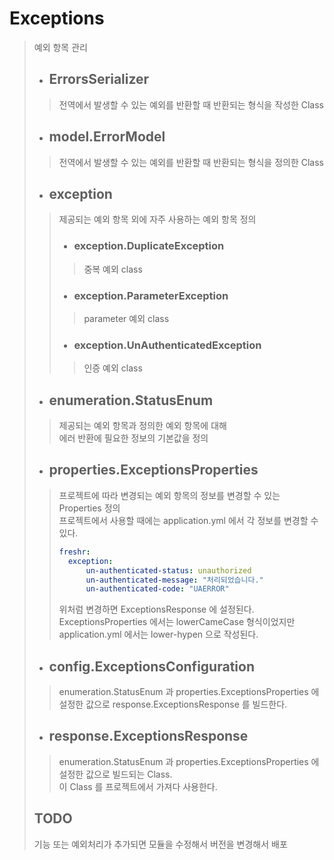 # Exceptions
> 예외 항목 관리
> - ## ErrorsSerializer
>> 전역에서 발생할 수 있는 예외를 반환할 때 반환되는 형식을 작성한 Class
> - ## model.ErrorModel
>> 전역에서 발생할 수 있는 예외를 반환할 때 반환되는 형식을 정의한 Class
> - ## exception
>> 제공되는 예외 항목 외에 자주 사용하는 예외 항목 정의
>> - ### exception.DuplicateException
>>> 중복 예외 class
>> - ### exception.ParameterException
>>> parameter 예외 class
>> - ### exception.UnAuthenticatedException
>>> 인증 예외 class
> - ## enumeration.StatusEnum
>> 제공되는 예외 항목과 정의한 예외 항목에 대해  
>> 에러 반환에 필요한 정보의 기본값을 정의
> - ## properties.ExceptionsProperties
>> 프로젝트에 따라 변경되는 예외 항목의 정보를 변경할 수 있는 Properties 정의  
>> 프로젝트에서 사용할 때에는 application.yml 에서 각 정보를 변경할 수 있다.
>> ``` yaml
>> freshr:
>>   exception:
>>       un-authenticated-status: unauthorized
>>       un-authenticated-message: "처리되었습니다."
>>       un-authenticated-code: "UAERROR"
>> ```
>> 위처럼 변경하면 ExceptionsResponse 에 설정된다.  
>> ExceptionsProperties 에서는 lowerCameCase 형식이었지만  
>> application.yml 에서는 lower-hypen 으로 작성된다.
> - ## config.ExceptionsConfiguration
>> enumeration.StatusEnum 과 properties.ExceptionsProperties 에 설정한 값으로 response.ExceptionsResponse 를 빌드한다.
> - ## response.ExceptionsResponse
>> enumeration.StatusEnum 과 properties.ExceptionsProperties 에 설정한 값으로 빌드되는 Class.  
>> 이 Class 를 프로젝트에서 가져다 사용한다.
> ## TODO
> 기능 또는 예외처리가 추가되면 모듈을 수정해서 버전을 변경해서 배포